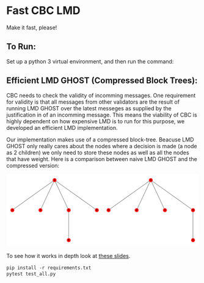 # Fast CBC LMD

Make it fast, please!

## To Run:

Set up a python 3 virtual environment, and then run the command:

## Efficient LMD GHOST (Compressed Block Trees):

CBC needs to check the validity of incomming messages. One requirement for validity is that all messages from other validators are the result of running LMD GHOST over the latest messeges as supplied by the justification in of an incomming message. This means the viability of CBC is highly dependent on how expensive LMD is to run for this purpose, we developed an efficient LMD implementation.

Our implementation makes use of a compressed block-tree. Beacuse LMD GHOST only really cares about the nodes where a decision is made (a node as 2 children) we only need to store these nodes as well as all the nodes that have weight. Here is a comparison between naive LMD GHOST and the compressed version:

![comparison](compressed_vs_full_tree.gif)

To see how it works in depth look at [these slides](IC3%20Bootcamp%20Slides.pdf).

~~~~
pip install -r requirements.txt
pytest test_all.py
~~~~
